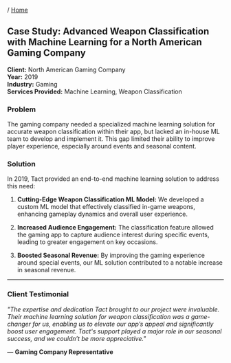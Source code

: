/ [Home](index.md)

## Case Study: Advanced Weapon Classification with Machine Learning for a North American Gaming Company

**Client:** North American Gaming Company<br>
**Year:** 2019<br>
**Industry:** Gaming<br>
**Services Provided:** Machine Learning, Weapon Classification

### Problem
The gaming company needed a specialized machine learning solution for accurate weapon classification within their app, but lacked an in-house ML team to develop and implement it. This gap limited their ability to improve player experience, especially around events and seasonal content.

### Solution
In 2019, Tact provided an end-to-end machine learning solution to address this need:

1. **Cutting-Edge Weapon Classification ML Model:**
   We developed a custom ML model that effectively classified in-game weapons, enhancing gameplay dynamics and overall user experience.

2. **Increased Audience Engagement:**
   The classification feature allowed the gaming app to capture audience interest during specific events, leading to greater engagement on key occasions.

3. **Boosted Seasonal Revenue:**
   By improving the gaming experience around special events, our ML solution contributed to a notable increase in seasonal revenue.

---

### Client Testimonial
*"The expertise and dedication Tact brought to our project were invaluable. Their machine learning solution for weapon classification was a game-changer for us, enabling us to elevate our app’s appeal and significantly boost user engagement. Tact's support played a major role in our seasonal success, and we couldn’t be more appreciative."*

— **Gaming Company Representative**
